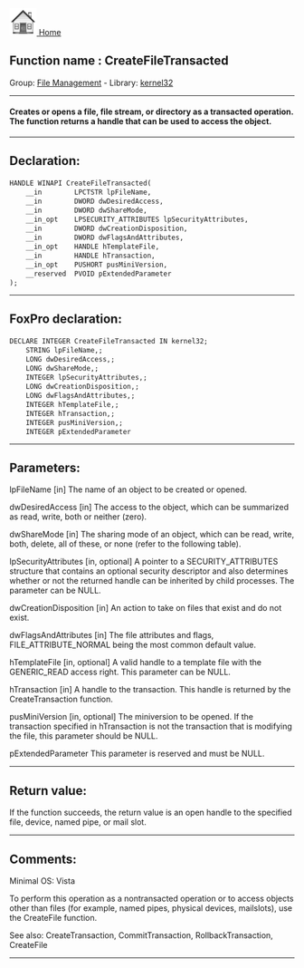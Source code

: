 [<img src="../../images/home.png"> Home ](https://github.com/VFPX/Win32API)  

## Function name : CreateFileTransacted
Group: [File Management](../../functions_group.md#File_Management)  -  Library: [kernel32](../../libraries.md#kernel32)  
***  


#### Creates or opens a file, file stream, or directory as a transacted operation. The function returns a handle that can be used to access the object.
***  


## Declaration:
```foxpro  
HANDLE WINAPI CreateFileTransacted(
	__in        LPCTSTR lpFileName,
	__in        DWORD dwDesiredAccess,
	__in        DWORD dwShareMode,
	__in_opt    LPSECURITY_ATTRIBUTES lpSecurityAttributes,
	__in        DWORD dwCreationDisposition,
	__in        DWORD dwFlagsAndAttributes,
	__in_opt    HANDLE hTemplateFile,
	__in        HANDLE hTransaction,
	__in_opt    PUSHORT pusMiniVersion,
	__reserved  PVOID pExtendedParameter
);  
```  
***  


## FoxPro declaration:
```foxpro  
DECLARE INTEGER CreateFileTransacted IN kernel32;
	STRING lpFileName,;
	LONG dwDesiredAccess,;
	LONG dwShareMode,;
	INTEGER lpSecurityAttributes,;
	LONG dwCreationDisposition,;
	LONG dwFlagsAndAttributes,;
	INTEGER hTemplateFile,;
	INTEGER hTransaction,;
	INTEGER pusMiniVersion,;
	INTEGER pExtendedParameter  
```  
***  


## Parameters:
lpFileName [in]
The name of an object to be created or opened.

dwDesiredAccess [in]
The access to the object, which can be summarized as read, write, both or neither (zero).

dwShareMode [in]
The sharing mode of an object, which can be read, write, both, delete, all of these, or none (refer to the following table).

lpSecurityAttributes [in, optional]
A pointer to a SECURITY_ATTRIBUTES structure that contains an optional security descriptor and also determines whether or not the returned handle can be inherited by child processes. The parameter can be NULL.

dwCreationDisposition [in]
An action to take on files that exist and do not exist.

dwFlagsAndAttributes [in]
The file attributes and flags, FILE_ATTRIBUTE_NORMAL being the most common default value.

hTemplateFile [in, optional]
A valid handle to a template file with the GENERIC_READ access right. This parameter can be NULL.

hTransaction [in]
A handle to the transaction. This handle is returned by the CreateTransaction function.

pusMiniVersion [in, optional]
The miniversion to be opened. If the transaction specified in hTransaction is not the transaction that is modifying the file, this parameter should be NULL.

pExtendedParameter
This parameter is reserved and must be NULL.  
***  


## Return value:
If the function succeeds, the return value is an open handle to the specified file, device, named pipe, or mail slot.  
***  


## Comments:
Minimal OS: Vista  
  
To perform this operation as a nontransacted operation or to access objects other than files (for example, named pipes, physical devices, mailslots), use the CreateFile function.  
  
See also: CreateTransaction, CommitTransaction, RollbackTransaction, CreateFile   
  
***  


